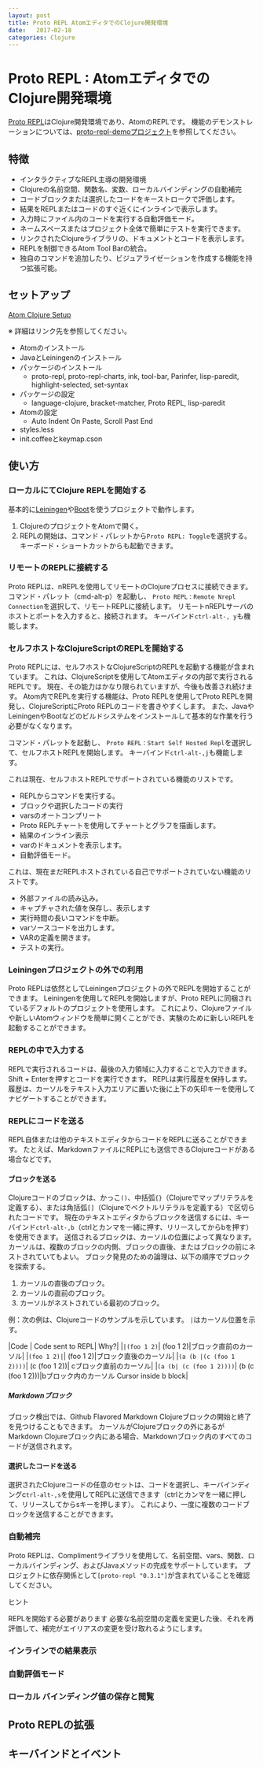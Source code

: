 ```yaml
---
layout: post
title: Proto REPL AtomエディタでのClojure開発環境
date:   2017-02-18
categories: Clojure
---
```

# Proto REPL : AtomエディタでのClojure開発環境

[Proto REPL](https://atom.io/packages/proto-repl)はClojure開発環境であり、AtomのREPLです。
機能のデモンストレーションについては、[proto-repl-demoプロジェクト](https://github.com/jasongilman/proto-repl-demo)を参照してください。

## 特徴

- インタラクティブなREPL主導の開発環境
- Clojureの名前空間、関数名、変数、ローカルバインディングの自動補完
- コードブロックまたは選択したコードをキーストロークで評価します。
- 結果をREPLまたはコードのすぐ近くにインラインで表示します。
- 入力時にファイル内のコードを実行する自動評価モード。
- ネームスペースまたはプロジェクト全体で簡単にテストを実行できます。
- リンクされたClojureライブラリの、ドキュメントとコードを表示します。
- REPLを制御できるAtom Tool Barの統合。
- 独自のコマンドを追加したり、ビジュアライゼーションを作成する機能を持つ拡張可能。


## セットアップ

[Atom Clojure Setup](https://git.io/atom_clojure_setup)

※ 詳細はリンク先を参照してください。

- Atomのインストール
- JavaとLeiningenのインストール
- パッケージのインストール
  - proto-repl, proto-repl-charts, ink, tool-bar, Parinfer, lisp-paredit, highlight-selected, set-syntax
- パッケージの設定
  - language-clojure, bracket-matcher, Proto REPL, lisp-paredit
- Atomの設定
  - Auto Indent On Paste, Scroll Past End
- styles.less
- init.coffeeとkeymap.cson


## 使い方
### ローカルにてClojure REPLを開始する
基本的に[Leiningen](https://leiningen.org/)や[Boot](http://boot-clj.com/)を使うプロジェクトで動作します。

1. ClojureのプロジェクトをAtomで開く。
2. REPLの開始は、コマンド・パレットから`Proto REPL: Toggle`を選択する。キーボード・ショートカットからも起動できます。

### リモートのREPLに接続する
Proto REPLは、nREPLを使用してリモートのClojureプロセスに接続できます。 コマンド・パレット（cmd-alt-p）を起動し、 `Proto REPL：Remote Nrepl Connection`を選択して、リモートREPLに接続します。 リモートnREPLサーバのホストとポートを入力すると、接続されます。 キーバインド`ctrl-alt-, y`も機能します。

### セルフホストなClojureScriptのREPLを開始する
Proto REPLには、セルフホストなClojureScriptのREPLを起動する機能が含まれています。 これは、ClojureScriptを使用してAtomエディタの内部で実行されるREPLです。 現在、その能力はかなり限られていますが、今後も改善され続けます。 Atom内でREPLを実行する機能は、Proto REPLを使用してProto REPLを開発し、ClojureScriptにProto REPLのコードを書きやすくします。 また、JavaやLeiningenやBootなどのビルドシステムをインストールして基本的な作業を行う必要がなくなります。

コマンド・パレットを起動し、 `Proto REPL：Start Self Hosted Repl`を選択して、セルフホストREPLを開始します。 キーバインド`ctrl-alt-,j`も機能します。

これは現在、セルフホストREPLでサポートされている機能のリストです。

- REPLからコマンドを実行する。
- ブロックや選択したコードの実行
- varsのオートコンプリート
- Proto REPLチャートを使用してチャートとグラフを描画します。
- 結果のインライン表示
- varのドキュメントを表示します。
- 自動評価モード。

これは、現在まだREPLホストされている自己でサポートされていない機能のリストです。

- 外部ファイルの読み込み。
- キャプチャされた値を保存し、表示します
- 実行時間の長いコマンドを中断。
- varソースコードを出力します。
- VARの定義を開きます。
- テストの実行。

### Leiningenプロジェクトの外での利用

Proto REPLは依然としてLeiningenプロジェクトの外でREPLを開始することができます。 Leiningenを使用してREPLを開始しますが、Proto REPLに同梱されているデフォルトのプロジェクトを使用します。 これにより、Clojureファイルや新しいAtomウィンドウを簡単に開くことができ、実験のために新しいREPLを起動することができます。

### REPLの中で入力する

REPLで実行されるコードは、最後の入力領域に入力することで入力できます。 Shift + Enterを押すとコードを実行できます。 REPLは実行履歴を保持します。 履歴は、カーソルをテキスト入力エリアに置いた後に上下の矢印キーを使用してナビゲートすることができます。

### REPLにコードを送る

REPL自体または他のテキストエディタからコードをREPLに送ることができます。 たとえば、MarkdownファイルにREPLにも送信できるClojureコードがある場合などです。

#### ブロックを送る

Clojureコードのブロックは、かっこ`()`、中括弧`{}`（Clojureでマップリテラルを定義する）、または角括弧`[]`（Clojureでベクトルリテラルを定義する）で区切られたコードです。 現在のテキストエディタからブロックを送信するには、キーバインド`ctrl-alt-,b`（ctrlとカンマを一緒に押す、リリースしてからbを押す）を使用できます。 送信されるブロックは、カーソルの位置によって異なります。 カーソルは、複数のブロックの内側、ブロックの直後、またはブロックの前にネストされていてもよい。 ブロック発見のための論理は、以下の順序でブロックを探索する。

1.  カーソルの直後のブロック。
1.  カーソルの直前のブロック。
1.  カーソルがネストされている最初のブロック。

例：次の例は、Clojureコードのサンプルを示しています。 `|`はカーソル位置を示す。

|Code	| Code sent to REPL|	Why?|
|`|(foo 1 2)`| (foo 1 2)|ブロック直前のカーソル|
|`(foo 1 2)|`| (foo 1 2)|ブロック直後のカーソル|
|`(a (b |(c (foo 1 2))))`| (c (foo 1 2))| cブロック直前のカーソル|
|`(a (b| (c (foo 1 2))))`| (b (c (foo 1 2)))|bブロック内のカーソル Cursor inside b block|

##### Markdownブロック

ブロック検出では、Github Flavored Markdown Clojureブロックの開始と終了を見つけることもできます。 カーソルがClojureブロックの外にあるがMarkdown Clojureブロック内にある場合、Markdownブロック内のすべてのコードが送信されます。

#### 選択したコードを送る

選択されたClojureコードの任意のセットは、コードを選択し、キーバインディングc`trl-alt-,s`を使用してREPLに送信できます（ctrlとカンマを一緒に押して、リリースしてからsキーを押します）。 これにより、一度に複数のコードブロックを送信することができます。

### 自動補完

Proto REPLは、Complimentライブラリを使用して、名前空間、vars、関数、ローカルバインディング、およびJavaメソッドの完成をサポートしています。 プロジェクトに依存関係として`[proto-repl "0.3.1"]`が含まれていることを確認してください。

ヒント

REPLを開始する必要があります
必要な名前空間の定義を変更した後、それを再評価して、補完がエイリアスの変更を受け取れるようにします。

### インラインでの結果表示
### 自動評価モード
### ローカル バインディング値の保存と閲覧
## Proto REPLの拡張
## キーバインドとイベント
